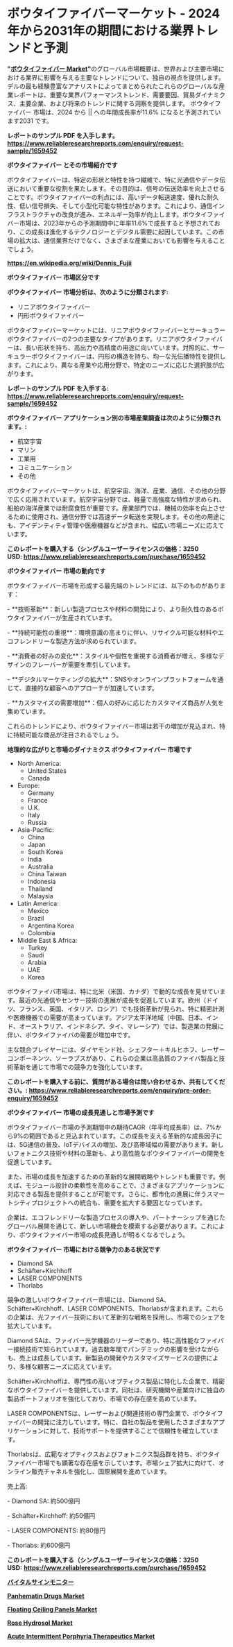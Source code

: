 <p><h1>ボウタイファイバーマーケット - 2024年から2031年の期間における業界トレンドと予測</h1></p><p><strong>"<a href="https://www.reliableresearchreports.com/bow-tie-fiber-market-r1659452">ボウタイファイバー Market</a>"</strong>のグローバル市場概要は、世界および主要市場における業界に影響を与える主要なトレンドについて、独自の視点を提供します。 デルの最も経験豊富なアナリストによってまとめられたこれらのグローバルな産業レポートは、重要な業界パフォーマンストレンド、需要要因、貿易ダイナミクス、主要企業、および将来のトレンドに関する洞察を提供します。 ボウタイファイバー 市場は、2024 から || への年間成長率が11.6% になると予測されています2031 です。</p>
<p><strong>レポートのサンプル PDF を入手します。</strong><strong><a href="https://www.reliableresearchreports.com/enquiry/request-sample/1659452">https://www.reliableresearchreports.com/enquiry/request-sample/1659452</a></strong></p>
<p><strong>ボウタイファイバー とその市場紹介です</strong></p>
<p><p>ボウタイファイバーは、特定の形状と特性を持つ繊維で、特に光通信やデータ伝送において重要な役割を果たします。その目的は、信号の伝送効率を向上させることです。ボウタイファイバーの利点には、高いデータ転送速度、優れた耐久性、低い信号損失、そして小型化可能な特性があります。これにより、通信インフラストラクチャの改良が進み、エネルギー効率が向上します。ボウタイファイバー市場は、2023年からの予測期間中に年率11.6%で成長すると予想されており、この成長は進化するテクノロジーとデジタル需要に起因しています。この市場の拡大は、通信業界だけでなく、さまざまな産業においても影響を与えることでしょう。</p><a href="https://en.wikipedia.org/wiki/Dennis_Fujii"></a></p>
<p><strong><a href="https://en.wikipedia.org/wiki/Dennis_Fujii">https://en.wikipedia.org/wiki/Dennis_Fujii</a></strong></p>
<p><strong>ボウタイファイバー&nbsp;市場区分です</strong><strong></strong></p>
<p><strong>ボウタイファイバー 市場分析は、次のように分類されます:</strong>&nbsp;</p>
<p><ul><li>リニアボウタイファイバー</li><li>円形ボウタイファイバー</li></ul></p>
<p><p>ボウタイファイバーマーケットには、リニアボウタイファイバーとサーキュラーボウタイファイバーの2つの主要なタイプがあります。リニアボウタイファイバーは、長い形状を持ち、高出力や高精度の用途に向いています。対照的に、サーキュラーボウタイファイバーは、円形の構造を持ち、均一な光伝播特性を提供します。これにより、異なる産業や応用分野で、特定のニーズに応じた選択肢が広がります。</p></p>
<p><strong>レポートのサンプル PDF を入手する: <a href="https://www.reliableresearchreports.com/enquiry/request-sample/1659452">https://www.reliableresearchreports.com/enquiry/request-sample/1659452</a></strong></p>
<p><strong> ボウタイファイバー アプリケーション別の市場産業調査は次のように分類されます。:</strong></p>
<p><ul><li>航空宇宙</li><li>マリン</li><li>工業用</li><li>コミュニケーション</li><li>その他</li></ul></p>
<p><p>ボウタイファイバーマーケットは、航空宇宙、海洋、産業、通信、その他の分野で広く応用されています。航空宇宙分野では、軽量で高強度な特性が求められ、船舶の海洋産業では耐腐食性が重要です。産業部門では、機械の効率を向上させるために使用され、通信分野では高速データ転送を実現します。その他の用途にも、アイデンティティ管理や医療機器などが含まれ、幅広い市場ニーズに応えています。</p></p>
<p><strong>このレポートを購入する（シングルユーザーライセンスの価格：3250 USD:</strong><strong>&nbsp;<a href="https://www.reliableresearchreports.com/purchase/1659452">https://www.reliableresearchreports.com/purchase/1659452</a></strong></p>
<p><strong>ボウタイファイバー 市場の動向です</strong></p>
<p><p>ボウタイファイバー市場を形成する最先端のトレンドには、以下のものがあります：</p><p>- **技術革新**：新しい製造プロセスや材料の開発により、より耐久性のあるボウタイファイバーが生産されています。</p><p>- **持続可能性の重視**：環境意識の高まりに伴い、リサイクル可能な材料やエコフレンドリーな製造方法が求められています。</p><p>- **消費者の好みの変化**：スタイルや個性を重視する消費者が増え、多様なデザインのフレーバーが需要を牽引しています。</p><p>- **デジタルマーケティングの拡大**：SNSやオンラインプラットフォームを通じて、直接的な顧客へのアプローチが加速しています。</p><p>- **カスタマイズの需要増加**：個人の好みに応じたカスタマイズ商品が人気を集めています。</p><p>これらのトレンドにより、ボウタイファイバー市場は若干の増加が見込まれ、特に持続可能な商品が注目されるでしょう。</p></p>
<p><strong>地理的な広がりと市場のダイナミクス ボウタイファイバー 市場です</strong></p>
<p><ul>
    <li>
        North America:
        <ul>
            <li>United States</li>
            <li>Canada</li>
        </ul>
    </li>
    <li>
        Europe:
        <ul>
            <li>Germany</li>
            <li>France</li>
            <li>U.K.</li>
            <li>Italy</li>
            <li>Russia</li>
        </ul>
    </li>
    <li>
        Asia-Pacific:
        <ul>
            <li>China</li>
            <li>Japan</li>
            <li>South Korea</li>
            <li>India</li>
            <li>Australia</li>
            <li>China Taiwan</li>
            <li>Indonesia</li>
            <li>Thailand</li>
            <li>Malaysia</li>
        </ul>
    </li>
    <li>
        Latin America:
        <ul>
            <li>Mexico</li>
            <li>Brazil</li>
            <li>Argentina Korea</li>
            <li>Colombia</li>
        </ul>
    </li>
    <li>
        Middle East & Africa:
        <ul>
            <li>Turkey</li>
            <li>Saudi</li>
            <li>Arabia</li>
            <li>UAE</li>
            <li>Korea</li>
        </ul>
    </li>
    </ul></p>
<p><p>ボウタイファイバ市場は、特に北米（米国、カナダ）で動的な成長を見せています。最近の光通信やセンサー技術の進展が成長を促進しています。欧州（ドイツ、フランス、英国、イタリア、ロシア）でも技術革新が見られ、特に精密計測や医療機器での需要が高まっています。アジア太平洋地域（中国、日本、インド、オーストラリア、インドネシア、タイ、マレーシア）では、製造業の発展に伴い、ボウタイファイバの需要が増加中です。</p><p>主な競合プレイヤーには、ダイヤモンド社、シェフター＋キルヒホフ、レーザーコンポーネンツ、ソーラブスがあり、これらの企業は高品質のファイバ製品と技術革新を通じて市場での競争力を強化しています。</p></p>
<p><strong>このレポートを購入する前に、質問がある場合は問い合わせるか、共有してください。:&nbsp;<a href="https://www.reliableresearchreports.com/enquiry/pre-order-enquiry/1659452">https://www.reliableresearchreports.com/enquiry/pre-order-enquiry/1659452</a></strong></p>
<p><strong>ボウタイファイバー 市場の成長見通しと市場予測です</strong></p>
<p><p>ボウタイファイバー市場の予測期間中の期待CAGR（年平均成長率）は、7%から9%の範囲であると見込まれています。この成長を支える革新的な成長因子には、5G通信の普及、IoTデバイスの増加、及び高帯域幅の需要があります。新しいフォトニクス技術や材料の革新も、より高性能なボウタイファイバーの開発を促進しています。</p><p>また、市場の成長を加速するための革新的な展開戦略やトレンドも重要です。例えば、モジュール設計の柔軟性を高めることで、さまざまなアプリケーションに対応できる製品を提供することが可能です。さらに、都市化の進展に伴うスマートシティプロジェクトへの統合も、需要を拡大する要因となっています。</p><p>企業は、エコフレンドリーな製造プロセスの導入や、パートナーシップを通じたグローバル展開を通じて、新しい市場機会を模索する必要があります。これにより、ボウタイファイバー市場の成長見通しが明るくなるでしょう。</p></p>
<p><strong>ボウタイファイバー 市場における競争力のある状況です</strong></p>
<p><ul><li>Diamond SA</li><li>Schäfter+Kirchhoff</li><li>LASER COMPONENTS</li><li>Thorlabs</li></ul></p>
<p><p>競争の激しいボウタイファイバー市場には、Diamond SA、Schäfter+Kirchhoff、LASER COMPONENTS、Thorlabsが含まれます。これらの企業は、光ファイバー技術において革新的な戦略を採用し、市場でのシェアを拡大しています。</p><p>Diamond SAは、ファイバー光学機器のリーダーであり、特に高性能なファイバー接続技術で知られています。過去数年間でパンデミックの影響を受けながらも、売上は成長しています。新製品の開発やカスタマイズサービスの提供により、多様な顧客ニーズに応えています。</p><p>Schäfter+Kirchhoffは、専門性の高いオプティクス製品に特化した企業で、精密なボウタイファイバーを提供しています。同社は、研究機関や産業向けに独自の製品ポートフォリオを強化しており、市場での存在感を高めています。</p><p>LASER COMPONENTSは、レーザーおよび関連技術の専門企業で、ボウタイファイバーの開発に注力しています。特に、自社の製品を使用したさまざまなアプリケーションに対して、技術サポートを提供することで信頼性を確立しています。</p><p>Thorlabsは、広範なオプティクスおよびフォトニクス製品群を持ち、ボウタイファイバー市場でも顕著な存在感を示しています。市場シェア拡大に向けて、オンライン販売チャネルを強化し、国際展開を進めています。</p><p>売上高:</p><p>- Diamond SA: 約500億円</p><p>- Schäfter+Kirchhoff: 約50億円</p><p>- LASER COMPONENTS: 約80億円</p><p>- Thorlabs: 約600億円</p></p>
<p><strong>このレポートを購入する（シングルユーザーライセンスの価格：3250 USD:</strong>&nbsp;<strong><a href="https://www.reliableresearchreports.com/purchase/1659452">https://www.reliableresearchreports.com/purchase/1659452</a></strong></p>
<p><strong><p><a href="https://medium.com/@vadkqfca47/vital-signs-monitor-market-%E3%81%AF-%E3%82%B3%E3%82%B9%E3%83%88%E7%AE%A1%E7%90%86%E3%81%A8%E5%8A%B9%E7%8E%87%E5%90%91%E4%B8%8A%E3%82%92%E5%84%AA%E5%85%88%E3%81%97%E3%81%BE%E3%81%99-%E3%81%95%E3%82%89%E3%81%AB-%E5%A0%B1%E5%91%8A%E6%9B%B8%E3%81%AF%E5%B8%82%E5%A0%B4%E3%81%AE%E9%9C%80%E8%A6%81%E9%9D%A2%E3%81%A8%E4%BE%9B%E7%B5%A6%E9%9D%A2%E3%81%AE%E4%B8%A1%E6%96%B9%E3%82%92%E3%82%AB%E3%83%90%E3%83%BC%E3%81%97%E3%81%A6%E3%81%84%E3%81%BE%E3%81%99-vital-signs-monitor-a0d0baba5d10">バイタルサインモニター</a></p><p><a href="https://github.com/joannesouthgate/Market-Research-Report-List-5/blob/main/panhematin-drugs-market.md">Panhematin Drugs Market</a></p><p><a href="https://www.linkedin.com/pulse/floating-ceiling-panels-market-size-share-analysis-growth-ax7cc?trackingId=OYEc5fI0Ri%2Bg9VRUSA7HDQ%3D%3D">Floating Ceiling Panels Market</a></p><p><a href="https://issuu.com/reportprime-2/docs/rose-hydrosol-market-size-2030.pptx_d5124f649931ba">Rose Hydrosol Market</a></p><p><a href="https://github.com/SamiaHussain82/Market-Research-Report-List-1/blob/main/acute-intermittent-porphyria-therapeutics-market.md">Acute Intermittent Porphyria Therapeutics Market</a></p></strong></p>
